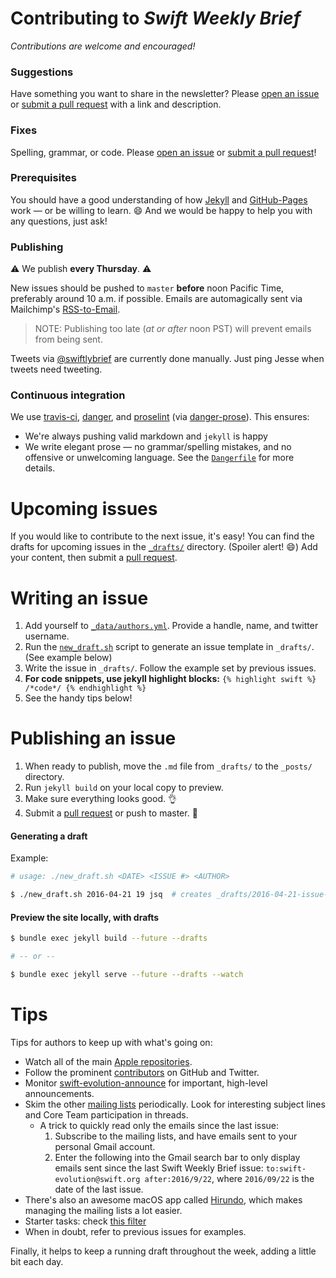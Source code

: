 # Contributing to *Swift Weekly Brief*

*Contributions are welcome and encouraged!*

### Suggestions

Have something you want to share in the newsletter? Please [open an issue][issueLink] or [submit a pull request][prLink] with a link and description.

### Fixes

Spelling, grammar, or code. Please [open an issue][issueLink] or [submit a pull request][prLink]!

### Prerequisites

You should have a good understanding of how [Jekyll](http://jekyllrb.com) and [GitHub-Pages](https://pages.github.com) work — or be willing to learn. :smile: And we would be happy to help you with any questions, just ask!

### Publishing

:warning: We publish **every Thursday**. :warning:

New issues should be pushed to `master` **before** noon Pacific Time, preferably around 10 a.m. if possible. Emails are automagically sent via Mailchimp's [RSS-to-Email](https://mailchimp.com/features/rss-to-email/).

> NOTE: Publishing too late (*at or after* noon PST) will prevent emails from being sent.

Tweets via [@swiftlybrief](https://twitter.com/swiftlybrief) are currently done manually. Just ping Jesse when tweets need tweeting.

### Continuous integration

We use [travis-ci](https://travis-ci.org/SwiftWeekly/swiftweekly.github.io), [danger](http://danger.systems), and [proselint](http://proselint.com) (via [danger-prose](https://github.com/dbgrandi/danger-prose)). This ensures:

- We're always pushing valid markdown and `jekyll` is happy
- We write elegant prose — no grammar/spelling mistakes, and no offensive or unwelcoming language. See the [`Dangerfile`](https://github.com/SwiftWeekly/swiftweekly.github.io/blob/master/Dangerfile) for more details.

# Upcoming issues

If you would like to contribute to the next issue, it's easy! You can find the drafts for upcoming issues in the [`_drafts/`](https://github.com/SwiftWeekly/swiftweekly.github.io/tree/master/_drafts) directory. (Spoiler alert! :smile:) Add your content, then submit a [pull request][prLink].

# Writing an issue

1. Add yourself to [`_data/authors.yml`](https://github.com/SwiftWeekly/swiftweekly.github.io/blob/master/_data/authors.yml). Provide a handle, name, and twitter username.
2. Run the [`new_draft.sh`](https://github.com/SwiftWeekly/swiftweekly.github.io/blob/master/new_draft.sh) script to generate an issue template in `_drafts/`. (See example below)
3. Write the issue in `_drafts/`. Follow the example set by previous issues.
4. **For code snippets, use jekyll highlight blocks:** `{% highlight swift %} /*code*/ {% endhighlight %}`
5. See the handy tips below!

# Publishing an issue

1. When ready to publish, move the `.md` file from `_drafts/` to the `_posts/` directory.
2. Run `jekyll build` on your local copy to preview.
3. Make sure everything looks good. :ok_hand:
4. Submit a [pull request][prLink] or push to master. :tada:


#### Generating a draft

Example:

```bash
# usage: ./new_draft.sh <DATE> <ISSUE #> <AUTHOR>

$ ./new_draft.sh 2016-04-21 19 jsq  # creates _drafts/2016-04-21-issue-19.md 
```

#### Preview the site locally, with drafts

```bash
$ bundle exec jekyll build --future --drafts 

# -- or --

$ bundle exec jekyll serve --future --drafts --watch
```

# Tips

Tips for authors to keep up with what's going on:

- Watch all of the main [Apple repositories](https://github.com/apple).
- Follow the prominent [contributors](https://github.com/orgs/apple/people) on GitHub and Twitter.
- Monitor [swift-evolution-announce](https://lists.swift.org/pipermail/swift-evolution-announce/) for important, high-level announcements.
- Skim the other [mailing lists](https://lists.swift.org/mailman/listinfo) periodically. Look for interesting subject lines and Core Team participation in threads.
  - A trick to quickly read only the emails since the last issue:
    1. Subscribe to the mailing lists, and have emails sent to your personal Gmail account.
    2. Enter the following into the Gmail search bar to only display emails sent since the last Swift Weekly Brief issue: `to:swift-evolution@swift.org after:2016/9/22`, where `2016/09/22` is the date of the last issue.
- There's also an awesome macOS app called [Hirundo](https://stylemac.com/hirundo/), which makes managing the mailing lists a lot easier.
- Starter tasks: check [this filter](https://bugs.swift.org/issues/?filter=10451)
- When in doubt, refer to previous issues for examples.
 
Finally, it helps to keep a running draft throughout the week, adding a little bit each day.

[issueLink]:https://github.com/SwiftWeekly/swiftweekly.github.io/issues/new
[prLink]:https://github.com/SwiftWeekly/swiftweekly.github.io/compare
